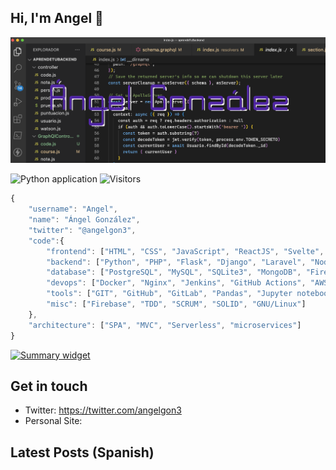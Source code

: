 ## Hi, I'm Angel 👋
![](header2.png)

![Python application](https://github.com/rafnixg/rafnixg/workflows/Python%20application/badge.svg?branch=master&event=schedule) ![Visitors](https://visitor-badge.laobi.icu/badge?page_id=rafnixg.rafnixg)

```javascript
{
    "username": "Angel",
    "name": "Ángel González",
    "twitter": "@angelgon3",
    "code":{
        "frontend": ["HTML", "CSS", "JavaScript", "ReactJS", "Svelte", "Boostrap", "TailWind"],
        "backend": ["Python", "PHP", "Flask", "Django", "Laravel", "NodeJS", "Odoo"],
        "database": ["PostgreSQL", "MySQL", "SQLite3", "MongoDB", "Firestore"],
        "devops": ["Docker", "Nginx", "Jenkins", "GitHub Actions", "AWS", "Heroku", "RailWay"],
        "tools": ["GIT", "GitHub", "GitLab", "Pandas", "Jupyter notebook", "Redis", "Celery"],
        "misc": ["Firebase", "TDD", "SCRUM", "SOLID", "GNU/Linux"]
    },
    "architecture": ["SPA", "MVC", "Serverless", "microservices"]
}
```

[![Summary widget](https://cr-ss-service.azurewebsites.net/api/ScreenShot?widget=summary&username=kant003&show-header=true)](https://profile.codersrank.io/user/kant003)

## Get in touch

- Twitter: https://twitter.com/angelgon3
- Personal Site: 

## Latest Posts (Spanish)


